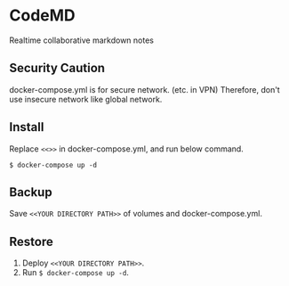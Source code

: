 # CodeMD

Realtime collaborative markdown notes

## Security Caution

docker-compose.yml is for secure network. (etc. in VPN)
Therefore, don't use insecure network like global network.

## Install

Replace `<<>>` in docker-compose.yml, and run below command.

  ```
  $ docker-compose up -d
  ```

## Backup

Save `<<YOUR DIRECTORY PATH>>` of volumes and docker-compose.yml.

## Restore

1. Deploy `<<YOUR DIRECTORY PATH>>`.
1. Run `$ docker-compose up -d`.
